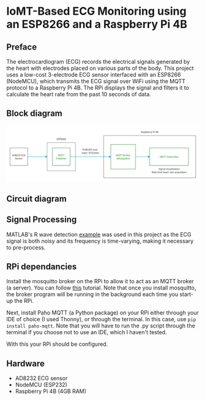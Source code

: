 # IoMT-Based ECG Monitoring using an ESP8266 and a Raspberry Pi 4B

## Preface

The electrocardiogram (ECG) records the electrical signals generated by the heart with electrodes placed on various parts of the body. This project uses a low-cost 3-electrode ECG sensor interfaced with an ESP8266 (NodeMCU), which transmits the ECG signal over WiFi using the MQTT protocol to a Raspberry Pi 4B. The RPi displays the signal and filters it to calculate the heart rate from the past 10 seconds of data.

## Block diagram

![alt text](https://github.com/zainamir-98/iomt-ecg/blob/main/Untitled%20Document.png)
  
## Circuit diagram

## Signal Processing

MATLAB's R wave detection [example](https://www.mathworks.com/help/wavelet/ug/r-wave-detection-in-the-ecg.html) was used in this project as the ECG signal is both noisy and its frequency is time-varying, making it necessary to pre-process.

## RPi dependancies

Install the mosquitto broker on the RPi to allow it to act as an MQTT broker (a server). You can follow [this](https://randomnerdtutorials.com/how-to-install-mosquitto-broker-on-raspberry-pi/) tutorial. Note that once you install mosquitto, the broker program will be running in the background each time you start-up the RPi.

Next, install Paho MQTT (a Python package) on your RPi either through your IDE of choice (I used Thonny), or through the terminal. In this case, use `pip install paho-mqtt`. Note that you will have to run the .py script through the terminal if you choose not to use an IDE, which I haven't tested.

With this your RPi should be configured.

## Hardware
* AD8232 ECG sensor
* NodeMCU (ESP232)
* Raspberry Pi 4B (4GB RAM)
